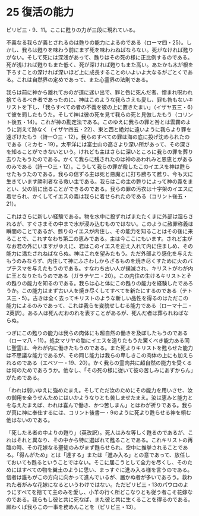 # 25 復活の能力

ピリピ三・9、11。ここに甦りの力が三段に現れている。

不義なる我らが義とされるのは甦りの能力によるのである（ローマ四・25）。しかし、我らは甦りを味わう前にまず死を味わわねばならない。死がなければ甦りがない。そして死には深浅があって、甦りはその死の様に正比例するのである。死が浅ければ甦りもまた低く、死が深ければ甦りもまた高い。あたかも木が根を下ろすことの深ければ深いほど上に成長することのいよいよ大なるがごとくである。これは自然界の定めであって、また心霊界の法則である。

我らは前に神から離れておのが道に迷い出で、罪と咎に死んだ者、憎まれ呪われ捨てらるべき者であったのに、神はこのような我らさえも愛し、罪も咎もないキリストを下し、「我らすべての者の不義を彼の上に置きたまい」（イザヤ五三・6）て彼を罰したもうた。そして神は彼の死を見て我らの死と見倣したもう（コリント後五・14）。これが神の勘定法である。このゆえに我らの罪と咎とは雲霧のように消えて跡なく（イザヤ四五・22）、東と西と絶対に遠いように我らより罪を遠ざけたもう（詩一○三・12）。我らのすべての罪は海の底に投げ沈められたのである（ミカ七・19）。太平洋には富士山の高さより深い所があって、その深さを知ることができないという。けれども主はさらに深いところに我らの罪を葬り去りたもうたのである。かくて我らに残されたのは神のあわれみと恩恵とがあるのみである（詩一○三・12）。こうして我らの罪が殺したこのイエスを神は甦らせたもうたのである。我らの信ずる主は死と悪魔とに打ち勝ちて甦り、今も天に生きています勝利者なる救い主である。我らはこの主の甦りによって神の義をまとい、父の前に出ることができるのである。我らの罪の汚衣は十字架のイエスに着せられ、かくしてイエスの義は我らに着せられたのである（コリント後五・21）。

これはさらに新しい経験である。物を水中に投ずればまたたくまに外部は湿らされるが、すぐさまその中まで水が浸み込むものではない。このように赦罪称義は瞬間のことであるが、甦りのイエスが内住し、その能力を知ることはその後に来ることで、これすなわち第二の恵みである。主は今ここにもいます。されど主がなお君の外にいますがゆえに、君はこのイエスを迎え入れて内に住ましめ、その能力に満たされねばならぬ。神はこれを望みたもう。ただ外部より感化を与えたもうのみならず、内住して神にふさわしからざるものを焼き尽くすために火のバプテスマを与えたもうのである。すなわち古い人が撲滅され、キリストがわが内に王となりたもうのである（ガラテヤ二・20）。この内住の生けるキリストとその甦りの能力を知るのである。我らは心と体にこの甦りの能力を経験したであろうか。この能力はまず古い人を焼き尽くしてすべてを新たにするのである（テトス三・5）。古きは全く去ってキリストのような新しい品性を得るのはただこの能力によるのみであって、これは我らを変貌せしむる能力である（ローマ十二・2英訳）。ある人は死んだおのれを表すことがあるが、死んだ者は葬られねばならぬ。

つぎにこの甦りの能力は我らの肉体にも超自然の働きを及ぼしたもうのである（ローマ八・11）。処女マリヤの胎にイエスを造りたもうた驚くべき能力ある同じ聖霊は、今わが内に働きたもうのである。また死よりキリストを甦らせた能力は不思議な能力であるが、その同じ能力は我らの卑しきこの肉体の上にも加えられるのである（エペソ一・19、20）。かく我らの霊肉共に超自然の能力を受くるは何のためであろうか。他なし、「その死の様に従いて彼の苦しみにあずからん」がためである。

「われは弱いゆえに強めたまえ。そしてただ汝のためにその能力を用いさせ、汝の御用を全うせんためにはいかようなりとも苦しませたまえ。汝は恵みと能力とを与えたまえば、われは喜んで働き、かつ苦しまん」とはわが祈りである。我らが真に神に奉仕するには、コリント後書一・9のように死より甦らせる神を頼む他はないのである。

「死したる者の中よりの甦り」（英改訳）。死人はみな等しく甦るのであるが、これはそれと異なり、その中から特に選ばれて甦ることである。これキリストの再臨の時、その花嫁なる聖徒のみがまず甦らせられ、空中に推挙されることである。「得んがため」とは「達する」または「進み入る」との意であって、放任しておいても甦るということではない。そこに届こうとして全力を尽くし、そのためにはすべての物を糞土のように思い、まっすぐに進み入る様を言うのである。信者は誰もがこの方向に向かって進んでいるが、届かぬ者が多いであろう。救われた者がみな花嫁になるというわけではない。ただピリピ三・13のパウロのようにすべてを捨てて主のみを愛し、小羊の行く所どこなりとも従う者こそ花嫁なのである。我らもし彼と共に死なぱ、また彼と共に生くることを得るのである。願わくば我らこの一事を務めんことを（ピリピ三・13）。

